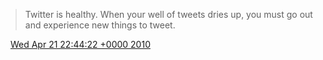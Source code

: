 > Twitter is healthy\. When your well of tweets dries up, you must go out and experience new things to tweet\.

<img src="../../media/tweet.ico" width="12" /> [Wed Apr 21 22:44:22 +0000 2010](https://twitter.com/DromerDenker/status/12602431519)
